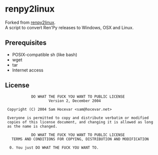 renpy2linux
===========

Forked from [renpy2linux](https://github.com/shizmob/renpy2linux).   
A script to convert Ren'Py releases to Windows, OSX and Linux.

Prerequisites
-------------
* POSIX-compatible sh (like bash)
* wget
* tar
* Internet access

License
-------
```
            DO WHAT THE FUCK YOU WANT TO PUBLIC LICENSE
                    Version 2, December 2004

 Copyright (C) 2004 Sam Hocevar <sam@hocevar.net>

 Everyone is permitted to copy and distribute verbatim or modified
 copies of this license document, and changing it is allowed as long
 as the name is changed.

            DO WHAT THE FUCK YOU WANT TO PUBLIC LICENSE
   TERMS AND CONDITIONS FOR COPYING, DISTRIBUTION AND MODIFICATION

  0. You just DO WHAT THE FUCK YOU WANT TO.
```
